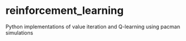 # reinforcement_learning
Python implementations of value iteration and Q-learning using pacman simulations
